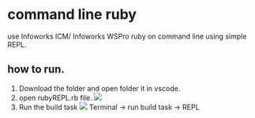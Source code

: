 # command line ruby
use Infoworks ICM/ Infoworks WSPro ruby on command line using simple REPL.
## how to run.
1) Download the folder and open folder it in vscode.
2) open rubyREPL.rb file.
   ![](2.jpg)
4) Run the build task
   ![](3.jpg)
  Terminal -> run build task -> REPL

